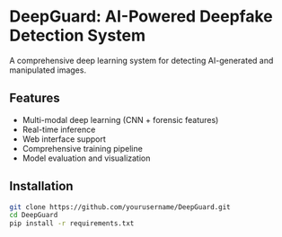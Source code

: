 # DeepGuard: AI-Powered Deepfake Detection System

A comprehensive deep learning system for detecting AI-generated and manipulated images.

## Features

- Multi-modal deep learning (CNN + forensic features)
- Real-time inference
- Web interface support
- Comprehensive training pipeline
- Model evaluation and visualization

## Installation

```bash
git clone https://github.com/yourusername/DeepGuard.git
cd DeepGuard
pip install -r requirements.txt